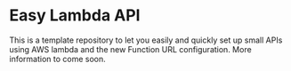 # Easy Lambda API
This is a template repository to let you easily and quickly set up small APIs using AWS lambda and the new Function URL configuration.
More information to come soon.
